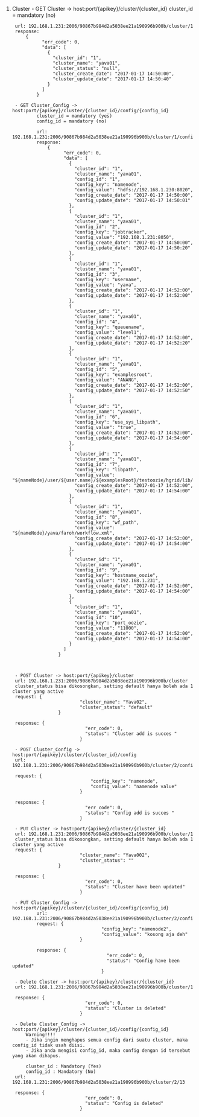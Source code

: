 1. Cluster
	 	- GET Cluster -> host:port/{apikey}/cluster/{cluster_id} 
    	cluster_id = mandatory (no)

    	url: 192.168.1.231:2006/90867b984d2a5038ee21a190996b900b/cluster/1
    	response: 
	    	{
				  "err_code": 0,
				  "data": [
				    {
				      "cluster_id": "1",
				      "cluster_name": "yava01",
				      "cluster_status": "null",
				      "cluster_create_date": "2017-01-17 14:50:00",
				      "cluster_update_date": "2017-01-17 14:50:40"
				    }
				  ]
				}

		- GET Cluster_Config -> host:port/{apikey}/cluster/{cluster_id}/config/{config_id} 
		    	cluster_id = mandatory (yes)
		    	config_id = mandatory (no)

		    	url: 192.168.1.231:2006/90867b984d2a5038ee21a190996b900b/cluster/1/config
		    	response: 
			    	{
						  "err_code": 0,
						  "data": [
						    {
						      "cluster_id": "1",
						      "cluster_name": "yava01",
						      "config_id": "1",
						      "config_key": "namenode",
						      "config_value": "hdfs://192.168.1.230:8020",
						      "config_create_date": "2017-01-17 14:50:00",
						      "config_update_date": "2017-01-17 14:50:01"
						    },
						    {
						      "cluster_id": "1",
						      "cluster_name": "yava01",
						      "config_id": "2",
						      "config_key": "jobtracker",
						      "config_value": "192.168.1.231:8050",
						      "config_create_date": "2017-01-17 14:50:00",
						      "config_update_date": "2017-01-17 14:50:20"
						    },
						    {
						      "cluster_id": "1",
						      "cluster_name": "yava01",
						      "config_id": "3",
						      "config_key": "username",
						      "config_value": "yava",
						      "config_create_date": "2017-01-17 14:52:00",
						      "config_update_date": "2017-01-17 14:52:00"
						    },
						    {
						      "cluster_id": "1",
						      "cluster_name": "yava01",
						      "config_id": "4",
						      "config_key": "queuename",
						      "config_value": "level1",
						      "config_create_date": "2017-01-17 14:52:00",
						      "config_update_date": "2017-01-17 14:52:20"
						    },
						    {
						      "cluster_id": "1",
						      "cluster_name": "yava01",
						      "config_id": "5",
						      "config_key": "examplesroot",
						      "config_value": "ANANG",
						      "config_create_date": "2017-01-17 14:52:00",
						      "config_update_date": "2017-01-17 14:52:50"
						    },
						    {
						      "cluster_id": "1",
						      "cluster_name": "yava01",
						      "config_id": "6",
						      "config_key": "use_sys_libpath",
						      "config_value": "true",
						      "config_create_date": "2017-01-17 14:52:00",
						      "config_update_date": "2017-01-17 14:54:00"
						    },
						    {
						      "cluster_id": "1",
						      "cluster_name": "yava01",
						      "config_id": "7",
						      "config_key": "libpath",
						      "config_value": "${nameNode}/user/${user.name}/${examplesRoot}/testoozie/hgrid/lib/hgrid",
						      "config_create_date": "2017-01-17 14:52:00",
						      "config_update_date": "2017-01-17 14:54:00"
						    },
						    {
						      "cluster_id": "1",
						      "cluster_name": "yava01",
						      "config_id": "8",
						      "config_key": "wf_path",
						      "config_value": "${nameNode}/yava/faroh/workflow.xml",
						      "config_create_date": "2017-01-17 14:52:00",
						      "config_update_date": "2017-01-17 14:54:00"
						    },
						    {
						      "cluster_id": "1",
						      "cluster_name": "yava01",
						      "config_id": "9",
						      "config_key": "hostname_oozie",
						      "config_value": "192.168.1.231",
						      "config_create_date": "2017-01-17 14:52:00",
						      "config_update_date": "2017-01-17 14:54:00"
						    },
						    {
						      "cluster_id": "1",
						      "cluster_name": "yava01",
						      "config_id": "10",
						      "config_key": "port_oozie",
						      "config_value": "11000",
						      "config_create_date": "2017-01-17 14:52:00",
						      "config_update_date": "2017-01-17 14:54:00"
						    }
						  ]
						}



		- POST Cluster -> host:port/{apikey}/cluster
    	url: 192.168.1.231:2006/90867b984d2a5038ee21a190996b900b/cluster
    	cluster_status bisa dikosongkan, setting default hanya boleh ada 1 cluster yang active
    	request: {
    							"cluster_name": "Yava02",
    							"cluster_status": "default"
    					}

    	response: {
								  "err_code": 0,
								  "status": "Cluster add is succes "
								}

		- POST Cluster_Config -> host:port/{apikey}/cluster/{cluster_id}/config
    	url: 192.168.1.231:2006/90867b984d2a5038ee21a190996b900b/cluster/2/config
    	
    	request: {
									"config_key": "namenode",
									"config_value": "namenode value"
								}

    	response: {
								  "err_code": 0,
								  "status": "Config add is succes "
								}
		
		- PUT Cluster -> host:port/{apikey}/cluster/{cluster_id}
    	url: 192.168.1.231:2006/90867b984d2a5038ee21a190996b900b/cluster/1
    	cluster_status bisa dikosongkan, setting default hanya boleh ada 1 cluster yang active
    	request: {
    							"cluster_name": "Yava002",
    							"cluster_status": ""
    					}

    	response: {
								  "err_code": 0,
								  "status": "Cluster have been updated"
								}

		- PUT Cluster_Config -> host:port/{apikey}/cluster/{cluster_id}/config/{config_id}
		    	url: 192.168.1.231:2006/90867b984d2a5038ee21a190996b900b/cluster/2/config/11
		    	request: {
		    							"config_key": "namenode2",
		    							"config_value": "kosong aja deh"
		    					}

		    	response: {
										  "err_code": 0,
										  "status": "Config have been updated"
										}

		- Delete Cluster -> host:port/{apikey}/cluster/{cluster_id}
    	url: 192.168.1.231:2006/90867b984d2a5038ee21a190996b900b/cluster/1

    	response: {
								  "err_code": 0,
								  "status": "Cluster is deleted"
								}

		- Delete Cluster_Config -> host:port/{apikey}/cluster/{cluster_id}/config/{config_id}
			Warning!!!!
			- Jika ingin menghapus semua config dari suatu cluster, maka config_id tidak usah diisi.
			- Jika anda mengisi config_id, maka config dengan id tersebut yang akan dihapus.

			cluster_id : Mandatory (Yes)
			config_id : Mandatory (No)
    	url: 192.168.1.231:2006/90867b984d2a5038ee21a190996b900b/cluster/2/13

    	response: {
								  "err_code": 0,
								  "status": "Config is deleted"
								}

								
